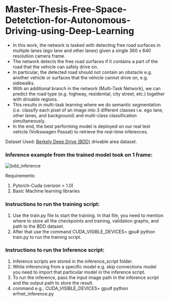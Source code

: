 # Master-Thesis-Free-Space-Detetction-for-Autonomous-Driving-using-Deep-Learning

- In this work, the network is tasked with detecting free road surfaces in multiple lanes (ego lane and other lanes) given a single 360 x 640 resolution camera frame.
- The network detects the free road surfaces if it contains a part of the road that the vehicle can safely drive on.
- In particular, the detected road should not contain an obstacle e.g. another vehicle or surfaces that the vehicle cannot drive on, e.g. sidewalks.
- With an additional branch in the network (Multi-Task Network), we can predict the road type (e.g. highway, residential, city street, etc.) together with drivable regions.
- This results in multi-task learning where we do semantic segmentation (i.e. classify each pixel of an image into 3 different
classes i.e. ego lane, other lanes, and background) and multi-class classification simultaneously.
- In the end, the best performing model is deployed on our real test vehicle (Volkswagen Passat) to retrieve the real-time inferences.

Dataset Used: [Berkely Deep Drive (BDD)](https://bdd-data.berkeley.edu/) drivable area dataset.

### Inference example from the trained model took on 1 frame:
![bdd_inference](https://github.com/sachinsharma9780/Master-Thesis-Free-Space-Detetction-for-Autonomous-Driving-using-Deep-Learning/assets/40523048/ae4bb78e-b84b-4e45-87cd-e690a56737b2)


Requirements:

1) Pytorch-Cuda (version > 1.0)
2) Basic Machine learning libraries

### Instructions to run the training script:

1) Use the train.py file to start the training. In that file, you need to mention where to store all the checkpoints and training, validation graphs, and path to the BDD dataset.
2) After that use the command CUDA_VISIBLE_DEVICES= gpu# python train.py to run the training script.

### Instructions to run the Inference script:

1) Inference scripts are stored in the inference_script folder.
2) While inferencing from a specific model e.g. skip connections model you need to import that particular model in the inference script.
3) To run the inference, pass the input image path in the inference script and the output path to store the result. 
4) command e.g.: CUDA_VISIBLE_DEVICES= gpu# python erfnet_inference.py
